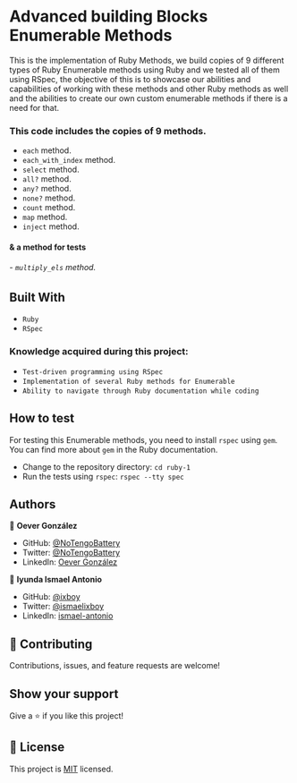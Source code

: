 # Advanced building Blocks Enumerable Methods

This is the implementation of Ruby Methods, we build copies of 9 different types of Ruby Enumerable methods using Ruby and we tested all of them using RSpec, the objective of this is to showcase our abilities and capabilities of working with these methods and other Ruby methods as well and the abilities to create our own custom enumerable methods if there is a need for that.

### This code includes the copies of 9 methods.
* `each` method.
* `each_with_index` method.
* `select` method.
* `all?` method.
* `any?` method.
* `none?` method.
* `count` method.
* `map` method.
* `inject` method.

#### & a method for tests
###### - `multiply_els` method.


## Built With
* `Ruby`
* `RSpec`


### Knowledge acquired during this project:
* `Test-driven programming using RSpec`
* `Implementation of several Ruby methods for Enumerable`
* `Ability to navigate through Ruby documentation while coding`

## How to test

For testing this Enumerable methods, you need to install `rspec` using `gem`. You can find more about `gem` in the Ruby documentation.

- Change to the repository directory: `cd ruby-1`
- Run the tests using `rspec`: `rspec --tty spec`

## Authors

👤 **Oever González**

- GitHub: [@NoTengoBattery](https://github.com/NoTengoBattery)
- Twitter: [@NoTengoBattery](https://twitter.com/NoTengoBattery)
- LinkedIn: [Oever González](https://linkedin.com/in/NoTengoBattery)

👤 **Iyunda Ismael Antonio**

- GitHub: [@ixboy](https://github.com/ixboy)
- Twitter: [@ismaelixboy](https://twitter.com/ismaelixboy)
- LinkedIn: [ismael-antonio](https://www.linkedin.com/in/ismael-antonio-0b7712114/)

## 🤝 Contributing

Contributions, issues, and feature requests are welcome!

## Show your support

Give a ⭐️ if you like this project!

## 📝 License

This project is [MIT](https://opensource.org/licenses/MIT) licensed.

